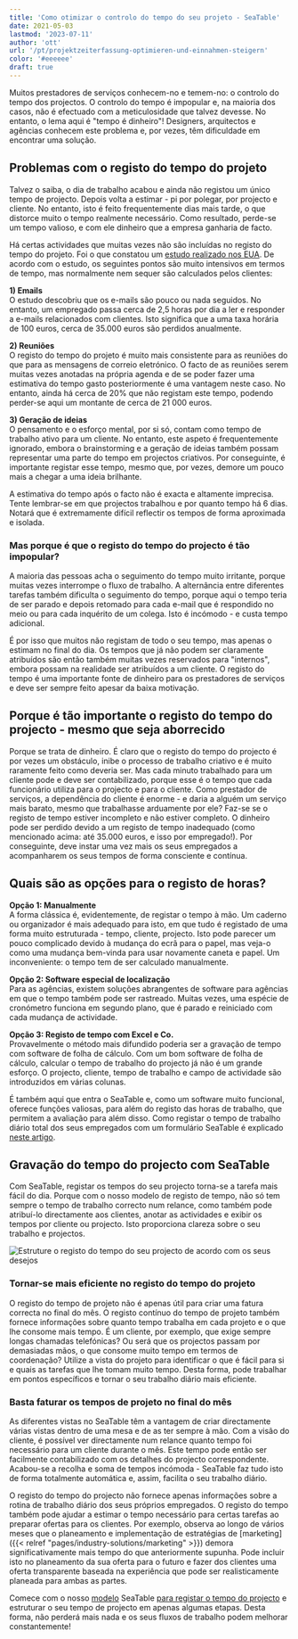 ```yaml
---
title: 'Como otimizar o controlo do tempo do seu projeto - SeaTable'
date: 2021-05-03
lastmod: '2023-07-11'
author: 'ott'
url: '/pt/projektzeiterfassung-optimieren-und-einnahmen-steigern'
color: '#eeeeee'
draft: true
---
```


Muitos prestadores de serviços conhecem-no e temem-no: o controlo do tempo dos projectos. O controlo do tempo é impopular e, na maioria dos casos, não é efectuado com a meticulosidade que talvez devesse. No entanto, o lema aqui é "tempo é dinheiro"! Designers, arquitectos e agências conhecem este problema e, por vezes, têm dificuldade em encontrar uma solução.

## Problemas com o registo do tempo do projeto

Talvez o saiba, o dia de trabalho acabou e ainda não registou um único tempo de projecto. Depois volta a estimar - pi por polegar, por projecto e cliente. No entanto, isto é feito frequentemente dias mais tarde, o que distorce muito o tempo realmente necessário. Como resultado, perde-se um tempo valioso, e com ele dinheiro que a empresa ganharia de facto.

Há certas actividades que muitas vezes não são incluídas no registo do tempo do projeto. Foi o que constatou um [estudo realizado nos EUA](https://www.accelo.com/assets/Uploads/Time-is-Money-White-Paper-Accelo.pdf). De acordo com o estudo, os seguintes pontos são muito intensivos em termos de tempo, mas normalmente nem sequer são calculados pelos clientes:

**1) Emails**  
O estudo descobriu que os e-mails são pouco ou nada seguidos. No entanto, um empregado passa cerca de 2,5 horas por dia a ler e responder a e-mails relacionados com clientes. Isto significa que a uma taxa horária de 100 euros, cerca de 35.000 euros são perdidos anualmente.

**2) Reuniões**  
O registo do tempo do projeto é muito mais consistente para as reuniões do que para as mensagens de correio eletrónico. O facto de as reuniões serem muitas vezes anotadas na própria agenda e de se poder fazer uma estimativa do tempo gasto posteriormente é uma vantagem neste caso. No entanto, ainda há cerca de 20% que não registam este tempo, podendo perder-se aqui um montante de cerca de 21 000 euros.

**3) Geração de ideias**  
O pensamento e o esforço mental, por si só, contam como tempo de trabalho ativo para um cliente. No entanto, este aspeto é frequentemente ignorado, embora o brainstorming e a geração de ideias também possam representar uma parte do tempo em projectos criativos. Por conseguinte, é importante registar esse tempo, mesmo que, por vezes, demore um pouco mais a chegar a uma ideia brilhante.

A estimativa do tempo após o facto não é exacta e altamente imprecisa. Tente lembrar-se em que projectos trabalhou e por quanto tempo há 6 dias. Notará que é extremamente difícil reflectir os tempos de forma aproximada e isolada.

### Mas porque é que o registo do tempo do projecto é tão impopular?

A maioria das pessoas acha o seguimento do tempo muito irritante, porque muitas vezes interrompe o fluxo de trabalho. A alternância entre diferentes tarefas também dificulta o seguimento do tempo, porque aqui o tempo teria de ser parado e depois retomado para cada e-mail que é respondido no meio ou para cada inquérito de um colega. Isto é incómodo - e custa tempo adicional.

É por isso que muitos não registam de todo o seu tempo, mas apenas o estimam no final do dia. Os tempos que já não podem ser claramente atribuídos são então também muitas vezes reservados para "internos", embora possam na realidade ser atribuídos a um cliente. O registo do tempo é uma importante fonte de dinheiro para os prestadores de serviços e deve ser sempre feito apesar da baixa motivação.

## Porque é tão importante o registo do tempo do projecto - mesmo que seja aborrecido

Porque se trata de dinheiro. É claro que o registo do tempo do projecto é por vezes um obstáculo, inibe o processo de trabalho criativo e é muito raramente feito como deveria ser. Mas cada minuto trabalhado para um cliente pode e deve ser contabilizado, porque esse é o tempo que cada funcionário utiliza para o projecto e para o cliente. Como prestador de serviços, a dependência do cliente é enorme - e daria a alguém um serviço mais barato, mesmo que trabalhasse arduamente por ele? Faz-se se o registo de tempo estiver incompleto e não estiver completo. O dinheiro pode ser perdido devido a um registo de tempo inadequado (como mencionado acima: até 35.000 euros, e isso por empregado!). Por conseguinte, deve instar uma vez mais os seus empregados a acompanharem os seus tempos de forma consciente e contínua.

## Quais são as opções para o registo de horas?

**Opção 1: Manualmente**  
A forma clássica é, evidentemente, de registar o tempo à mão. Um caderno ou organizador é mais adequado para isto, em que tudo é registado de uma forma muito estruturada - tempo, cliente, projecto. Isto pode parecer um pouco complicado devido à mudança do ecrã para o papel, mas veja-o como uma mudança bem-vinda para usar novamente caneta e papel. Um inconveniente: o tempo tem de ser calculado manualmente.

**Opção 2: Software especial de localização**  
Para as agências, existem soluções abrangentes de software para agências em que o tempo também pode ser rastreado. Muitas vezes, uma espécie de cronómetro funciona em segundo plano, que é parado e reiniciado com cada mudança de actividade.

**Opção 3: Registo de tempo com Excel e Co.**  
Provavelmente o método mais difundido poderia ser a gravação de tempo com software de folha de cálculo. Com um bom software de folha de cálculo, calcular o tempo de trabalho do projecto já não é um grande esforço. O projecto, cliente, tempo de trabalho e campo de actividade são introduzidos em várias colunas.

É também aqui que entra o SeaTable e, como um software muito funcional, oferece funções valiosas, para além do registo das horas de trabalho, que permitem a avaliação para além disso. Como registar o tempo de trabalho diário total dos seus empregados com um formulário SeaTable é explicado [neste artigo](https://seatable.io/pt/stundenerfassung-mit-seatable/).

## Gravação do tempo do projecto com SeaTable

Com SeaTable, registar os tempos do seu projecto torna-se a tarefa mais fácil do dia. Porque com o nosso modelo de registo de tempo, não só tem sempre o tempo de trabalho correcto num relance, como também pode atribuí-lo directamente aos clientes, anotar as actividades e exibir os tempos por cliente ou projecto. Isto proporciona clareza sobre o seu trabalho e projectos.

![Estruture o registo do tempo do seu projecto de acordo com os seus desejos](https://seatable.io/wp-content/uploads/2021/04/Daily-1.jpg)

### Tornar-se mais eficiente no registo do tempo do projeto

O registo do tempo de projeto não é apenas útil para criar uma fatura correcta no final do mês. O registo contínuo do tempo de projeto também fornece informações sobre quanto tempo trabalha em cada projeto e o que lhe consome mais tempo. É um cliente, por exemplo, que exige sempre longas chamadas telefónicas? Ou será que os projectos passam por demasiadas mãos, o que consome muito tempo em termos de coordenação? Utilize a vista do projeto para identificar o que é fácil para si e quais as tarefas que lhe tomam muito tempo. Desta forma, pode trabalhar em pontos específicos e tornar o seu trabalho diário mais eficiente.

### Basta faturar os tempos de projeto no final do mês

As diferentes vistas no SeaTable têm a vantagem de criar directamente várias vistas dentro de uma mesa e de as ter sempre à mão. Com a visão do cliente, é possível ver directamente num relance quanto tempo foi necessário para um cliente durante o mês. Este tempo pode então ser facilmente contabilizado com os detalhes do projecto correspondente. Acabou-se a recolha e soma de tempos incómoda - SeaTable faz tudo isto de forma totalmente automática e, assim, facilita o seu trabalho diário.

O registo do tempo do projecto não fornece apenas informações sobre a rotina de trabalho diário dos seus próprios empregados. O registo do tempo também pode ajudar a estimar o tempo necessário para certas tarefas ao preparar ofertas para os clientes. Por exemplo, observa ao longo de vários meses que o planeamento e implementação de estratégias de [marketing]({{< relref "pages/industry-solutions/marketing" >}}) demora significativamente mais tempo do que anteriormente supunha. Pode incluir isto no planeamento da sua oferta para o futuro e fazer dos clientes uma oferta transparente baseada na experiência que pode ser realisticamente planeada para ambas as partes.

Comece com o nosso [modelo](https://seatable.io/pt/vorlage/ek3ry6ywsjoz-imsenb49g/) SeaTable [para registar o tempo do projecto](https://seatable.io/pt/vorlage/ek3ry6ywsjoz-imsenb49g/) e estruturar o seu tempo de projecto em apenas algumas etapas. Desta forma, não perderá mais nada e os seus fluxos de trabalho podem melhorar constantemente!
